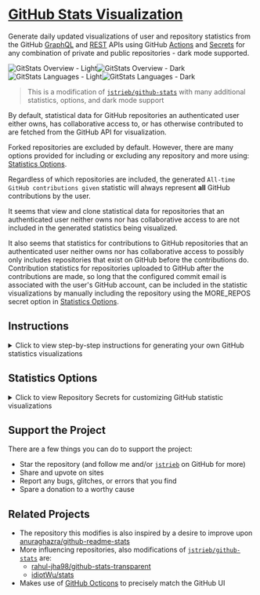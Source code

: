 # [GitHub Stats Visualization](https://github.com/R055A/GitStats)

Generate daily updated visualizations of user and repository statistics from the GitHub [GraphQL](https://docs.github.com/en/graphql) and [REST](https://docs.github.com/en/rest) APIs using GitHub [Actions](https://docs.github.com/en/actions) and [Secrets](https://docs.github.com/en/actions/security-guides/encrypted-secrets) for any combination of private and public repositories - dark mode supported.

![GitStats Overview - Light](https://raw.githubusercontent.com/R055A/GitStats/actions_branch/generated_images/overviewLightMode.svg#gh-light-mode-only)![GitStats Overview - Dark](https://raw.githubusercontent.com/R055A/GitStats/actions_branch/generated_images/overviewDarkMode.svg#gh-dark-mode-only)![GitStats Languages - Light](https://raw.githubusercontent.com/R055A/GitStats/actions_branch/generated_images/languagesLightMode.svg#gh-light-mode-only)![GitStats Languages - Dark](https://raw.githubusercontent.com/R055A/GitStats/actions_branch/generated_images/languagesDarkMode.svg#gh-dark-mode-only)

> This is a modification of [`jstrieb/github-stats`](https://github.com/jstrieb/github-stats) with many additional statistics, options, and dark mode support

By default, statistical data for GitHub repositories an authenticated user either owns, has collaborative access to, or has 
otherwise contributed to are fetched from the GitHub API for visualization. 

Forked repositories are excluded by default. However, there are many options provided for including or excluding any 
repository and more using: [Statistics Options](#statistics-options).

Regardless of which repositories are included, the generated `All-time GitHub contributions given` statistic 
will always represent **all** GitHub contributions by the user.

It seems that view and clone statistical data for repositories that an authenticated user neither owns nor has 
collaborative access to are not included in the generated statistics being visualized.

It also seems that statistics for contributions to GitHub repositories that an authenticated user neither owns nor has collaborative access to possibly only includes repositories that exist on GitHub before the contributions do. Contribution statistics for repositories uploaded to GitHub after the contributions are made, so long that the configured commit email is associated with the user's GitHub account, can be included in the statistic visualizations by manually including the repository using the MORE_REPOS secret option in [Statistics Options](#statistics-options).

## Instructions

<details>
<summary>Click to view step-by-step instructions for generating your own GitHub statistics visualizations
</summary>

### Copy Repository

1. Click either link to start generating your own GitHub statistic visualizations: 
   1. [Generate your own copy of this repository without the commit history](https://github.com/R055A/GitStats/generate)
      * *Note: the first GitHub Actions workflow initiated at creation of the copied repository is expected to fail*
   2. [Fork a copy of this repository with the commit history configured to sync changes](https://github.com/R055A/GitStats/fork)
      * *Note: only the master branch is required when forking*

### Generate a New Personal Access Token

2. Generate a personal access token by following these steps:
   1. If you are logged in, click this link to: [generate a new token](https://github.com/settings/tokens/new)
      * *Otherwise, to learn how to generate a personal access token: [read these instructions](https://docs.github.com/en/github/authenticating-to-github/creating-a-personal-access-token)*
   2. Name the token
   3. Select your preferred '***Expiration***' date
   4. Select `repo` for '<u>**Full control of private repositories**</u>'
   5. Select `read:user` to '<u>**Read ALL user profile data**</u>'
   6. Click the '***Generate token***' button
   7. Copy the generated token - there is only one opportunity provided for this

### Create ACCESS_TOKEN Secret

3. Create a repository secret for the personal access token by following these steps:
   1. If this is your copy of the repository, click this link to: [create a new secret](../../settings/secrets/actions/new)
      * *Otherwise, go to repository **Settings**, click the **Secrets** option, then click **New repository secret***
   2. Name the new secret: `ACCESS_TOKEN`
   3. Enter the generated **[personal access token](#generate-a-new-personal-access-token)** as the '*Value*'

### Run GitHub Actions Workflow

4. Manually generate GitHub statistics visualizations:
   1. This can be done using any of the following two GitHub Actions workflows:
      1. For the **first time**, or to **reset stored statistics** (although this is done with every push to master):
         * Click the link to: [go to the **Generate Git Stats Images** GitHub Actions workflow](../../actions/workflows/non_auto_generate_stat_images.yml)
         > *This is required if the `actions_branch` branch is not created, as it is created when run*
      2. Otherwise, for **updating** generated statistics visualizations (although this is automatically done daily):
         * Click the link to: [go to the **Auto Update Stats Images** GitHub Actions workflow](../../actions/workflows/auto_update_stat_images.yml)
         > *This requires the `actions_branch` branch to first be created with generated statistics visualizations*
   2. With the GitHub Actions page open, click the '***Run workflow***' dropdown menu button
   3. Select `Branch: master` from the '***Use workflow from***' dropdown list
   4. Click the '***Run workflow***' button

### View Generated Statistics

5. Following the successful completion of a workflow, generated statistics visualizations can be viewed:
   1. In the `generated_images` directory in the `actions_branch` branch with the following image links:
      1. [Language statistics using @media prefers-color-scheme for dark and light mode - not tested](../../blob/actions_branch/generated_images/languages.svg)
      2. [Language statistics in *light* mode only](../../blob/actions_branch/generated_images/languagesLightMode.svg) 
      3. [Language statistics in **dark** mode only](../../blob/actions_branch/generated_images/languagesDarkMode.svg)
      4. [Overview statistics using @media prefers-color-scheme for dark and light mode - not tested](../../blob/actions_branch/generated_images/overview.svg)
      5. [Overview statistics in *light* mode only](../../blob/actions_branch/generated_images/overviewLightMode.svg)
      6. [Overview statistics in **dark** mode only](../../blob/actions_branch/generated_images/overviewDarkMode.svg)

### Display Generated Statistics

6. To display the generated statistics, constant URLs can be used for images that are updated daily:
   1. For a GitHub profile README.md, attach `#gh-light-mode-only` and `#gh-dark-mode-only` to light and dark raw image links, respectively, such as:
      1. For generated language statistics visualizations (replacing `<username>` with your GitHub username):
      ```md
      ![](https://raw.githubusercontent.com/<username>/GitStats/actions_branch/generated_images/languagesLightMode.svg#gh-light-mode-only)![](https://raw.githubusercontent.com/<username>/GitStats/actions_branch/generated_images/languagesDarkMode.svg#gh-dark-mode-only)
      ```
      2. For generated overview statistic visualizations (replacing `<username>` with your GitHub username):
      ```md
      ![](https://raw.githubusercontent.com/<username>/GitStats/actions_branch/generated_images/overviewLightMode.svg#gh-light-mode-only)![](https://raw.githubusercontent.com/<username>/GitStats/actions_branch/generated_images/overviewDarkMode.svg#gh-dark-mode-only)
      ```
   2. For websites, use the **raw** image URLs for any suitable image from the above [View Generated Statistics](#view-generated-statistics) links.
      > Note: I have not used the images on any website other than the following GitHub pages:
      > > [https://r055a.github.io/profile/statistics/](https://r055a.github.io/profile/statistics/)
      > 
      > > [https://r055a.github.io/university-projects/statistics/](https://r055a.github.io/university-projects/statistics/)
    
</details>

## Statistics Options

<details>
<summary>Click to view Repository Secrets for customizing GitHub statistic visualizations
</summary>

* Secret *Name*: `EXCLUDED`
  * for excluding listed repositories from being included in the generated statistic visualizations
  * enter *Value* in the following format (separated by commas):
    * `[owner/repo],[owner/repo],...,[owner/repo]`
  * example:
    * `jstrieb/github-stats,rahul-jha98/github-stats-transparent,idiotWu/stats`
* Secret *Name*: `ONLY_INCLUDED`
  * for **ONLY** including listed repositories in the generated statistic visualizations
  * enter *Value* in the following format (separated by commas):
    * `[owner/repo],[owner/repo],...,[owner/repo]`
  * example:
    * `R055A/GitStats,R055A/R055A`
* Secret *Name* `EXCLUDED_LANGS`
  * for excluding listed languages from being included in the generated statistic visualizations
  * enter *Value* in the following format (separated by commas):
    * `[language],[language],...,[language]`
  * example:
    * `HTML,Jupyter Notebook,Makefile,Dockerfile`
* Secret *Name* `INCLUDE_FORKED_REPOS`
  * for including forked repositories in the generated statistic visualizations
    - `false` by default
  * enter *Value* in the following format:
    * `<boolean>`
  * examples:
    * `true`
* Secret *Name* `EXCLUDE_CONTRIB_REPOS`
  * for excluding repositories (pull request) contributed to in the generated statistic visualizations
    - `false` by default
  * enter *Value* in the following format:
    * `<boolean>`
  * examples:
    * `true`
* Secret *Name* `EXCLUDE_ARCHIVE_REPOS`
  * for excluding archived repositories in the generated statistic visualizations
    - `false` by default
  * enter *Value* in the following format:
    * `<boolean>`
  * examples:
    * `true`
* Secret *Name* `EXCLUDE_PRIVATE_REPOS`
  * for excluding private repositories in the generated statistic visualizations
    - `false` by default
  * enter *Value* in the following format:
    * `<boolean>`
  * examples:
    * `true`
* Secret *Name* `EXCLUDE_PUBLIC_REPOS`
  * for excluding public repositories in the generated statistic visualizations
    - `false` by default
  * enter *Value* in the following format:
    * `<boolean>`
  * examples:
    * `true`
* Secret *Name* `MORE_REPOS`
  * for including repositories that are otherwise not included in the generated statistic visualizations
    - such as imported repositories with contributions
  * enter *Value* in the following format (separated by commas):
    * `[owner/repo],[owner/repo],...,[owner/repo]`
  * example:
    * `R055A/GitStats,R055A/R055A`
* Secret *Name* `MORE_COLLABS`
  * for adding a constant value to the generated repository collaborators statistic
    - such as for collaborators that are otherwise not represented
  * enter *Value* in the following format:
    * `<int>`
  * example:
    * `4`
* Secret *Name* `STORE_REPO_CLONES`
  * for storing generated repository clone statistic visualization data beyond the 14 day-limit GitHub API allows 
    - `true` by default
  * enter *Value* in the following format:
    * `<boolean>`
  * examples:
    * `false`
* Secret *Name* `STORE_REPO_VIEWS`
  * for storing generated repository view statistic visualization data beyond the 14 day-limit GitHub API allows 
    - `true` by default
  * enter *Value* in the following format:
    * `<boolean>`
  * examples:
    * `false`
* Secret *Name* `REPO_VIEWS`
  * for adding a constant value to the generated repository view statistics
    - such as for when the stored data is reset or when importing stat data from elsewhere
    - requires being removed within 14 days after the first workflow is run (with `LAST_VIEWED`)
    - requires corresponding `LAST_VIEWED` and `FIRST_VIEWED` Secrets
  * enter *Value* in the following format:
    * `<int>`
  * example:
    * `5000`
* Secret *Name* `LAST_VIEWED`
  * for updating the date the generated repository view statistics data is added to storage from
    - such as for when the stored data is reset or when importing stat data from elsewhere
    - requires being removed within 14 days after the first workflow is run (with `REPO_VIEWS`)
    - may require corresponding `REPO_VIEWS` and `FIRST_VIEWED` Secrets
  * enter *Value* in the following format:
    * `YYYY-MM-DD`
  * example:
    * `2020-10-01`
* Secret *Name* `FIRST_VIEWED`
  * for updating the '*as of*' date the generated repository view statistics data is stored from
    - such as for when the stored data is reset or when importing stat data from elsewhere
    - may require corresponding `REPO_VIEWS` and `LAST_VIEWED` Secrets
  * enter *Value* in the following format:
    * `YYYY-MM-DD`
  * example:
    * `2021-03-31`
* Secret *Name* `REPO_CLONES`
  * for adding a constant value to the generated repository clone statistics
    - such as for when the stored data is reset or when importing stat data from elsewhere
    - requires being removed within 14 days after the first workflow is run (with `LAST_CLONED`)
    - requires corresponding `LAST_CLONED` and `FIRST_CLONED` Secrets
  * enter *Value* in the following format:
    * `<int>`
  * example:
    * `2500`
* Secret *Name* `LAST_CLONED`
  * for updating the date the generated repository clone statistics data is added to storage from
    - such as for when the stored data is reset or when importing stat data from elsewhere
    - requires being removed within 14 days after the first workflow is run (with `REPO_CLONES`)
    - may require corresponding `REPO_CLONES` and `FIRST_CLONED` Secrets
  * enter *Value* in the following format:
    * `YYYY-MM-DD`
  * example:
    * `2020-10-01`
* Secret *Name* `FIRST_CLONED`
  * for updating the '*as of*' date the generated repository clone statistics data is stored from
    - such as for when the stored data is reset or when importing stat data from elsewhere
    - may require corresponding `REPO_CLONES` and `LAST_CLONED` Secrets
  * enter *Value* in the following format:
    * `YYYY-MM-DD`
  * example:
    * `2021-04-01`
</details>

## Support the Project

There are a few things you can do to support the project:

- Star the repository (and follow me and/or [`jstrieb`](https://github.com/jstrieb) on GitHub for more)
- Share and upvote on sites
- Report any bugs, glitches, or errors that you find
- Spare a donation to a worthy cause

## Related Projects
 - The repository this modifies is also inspired by a desire to improve upon
  [anuraghazra/github-readme-stats](https://github.com/anuraghazra/github-readme-stats)
 - More influencing repositories, also modifications of [`jstrieb/github-stats`](https://github.com/jstrieb/github-stats) are:
   - [rahul-jha98/github-stats-transparent](https://github.com/rahul-jha98/github-stats-transparent)
   - [idiotWu/stats](https://github.com/idiotWu/stats)
 - Makes use of [GitHub Octicons](https://primer.style/octicons/) to precisely
   match the GitHub UI
